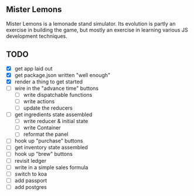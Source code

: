 ## Mister Lemons

Mister Lemons is a lemonade stand simulator. Its evolution is partly an
exercise in building the game, but mostly an exercise in learning various JS
development techniques.



## TODO

- [x] get app laid out
- [x] get package.json written "well enough"
- [x] render a thing to get started
- [ ] wire in the "advance time" buttons
  - [ ] write dispatchable functions
  - [ ] write actions
  - [ ] update the reducers
- [ ] get ingredients state assembled
  - [ ] write reducer & initial state
  - [ ] write Container
  - [ ] reformat the panel
- [ ] hook up "purchase" buttons
- [ ] get inventory state assembled
- [ ] hook up "brew" buttons
- [ ] revisit ledger
- [ ] write in a simple sales formula
- [ ] switch to koa
- [ ] add passport
- [ ] add postgres
